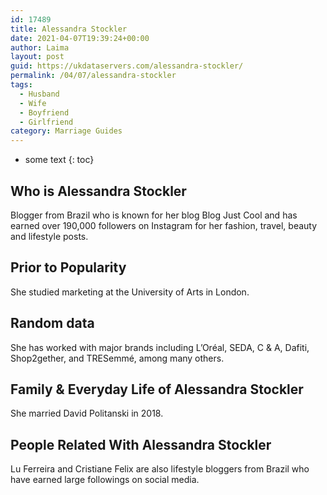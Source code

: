 ```yaml
---
id: 17489
title: Alessandra Stockler
date: 2021-04-07T19:39:24+00:00
author: Laima
layout: post
guid: https://ukdataservers.com/alessandra-stockler/
permalink: /04/07/alessandra-stockler
tags:
  - Husband
  - Wife
  - Boyfriend
  - Girlfriend
category: Marriage Guides
---
```


* some text
{: toc}


## Who is Alessandra Stockler
                  
                  
                  
Blogger from Brazil who is known for her blog Blog Just Cool and has earned over 190,000 followers on Instagram for her fashion, travel, beauty and lifestyle posts. 
                  
              
            
              
            
                
                
                
## Prior to Popularity
                  
                  
                  
She studied marketing at the University of Arts in London.
                  
              
            
              
            
                
                
                
## Random data
                  
                  
                  
She has worked with major brands including L&#8217;Oréal, SEDA, C & A, Dafiti, Shop2gether, and TRESemmé, among many others.
                  
              
            
              
            
                
                
                
## Family & Everyday Life of Alessandra Stockler
                  
                  
                  
She married David Politanski in 2018.
                  
              
            
              
            
                
                
                
## People Related With Alessandra Stockler
                  
                  
                  
Lu Ferreira and Cristiane Felix are also lifestyle bloggers from Brazil who have earned large followings on social media.
                  
              
            
              
            
                
              
            
              
              
            
            
              
            
          
          
          
